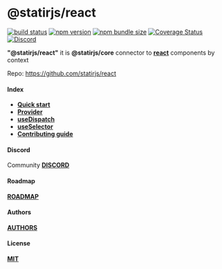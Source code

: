 # @statirjs/react

[![build status](https://travis-ci.com/statirjs/react.svg?branch=dev)](https://travis-ci.com/github/statirjs/react)
[![npm version](https://img.shields.io/npm/v/@statirjs/react)](https://www.npmjs.com/package/@statirjs/react)
[![npm bundle size](https://badgen.net/bundlephobia/minzip/@statirjs/react?label=gzip)](https://bundlephobia.com/result?p=@statirjs/react)
[![Coverage Status](https://coveralls.io/repos/github/statirjs/react/badge.svg?branch=dev&service=github)](https://coveralls.io/github/statirjs/react?branch=dev&service=github)
[![Discord](https://img.shields.io/discord/713451221901508720?label=discord)](https://discord.gg/9kezggD)

**"@statirjs/react"** it is **@statirjs/core** connector to [**react**](https://reactjs.org/) components by context

Repo: https://github.com/statirjs/react

#### Index

- [**Quick start**](/content/react/quick_start.md)
- [**Provider**](/content/react/provider.md)
- [**useDispatch**](/content/react/use_dispatch.md)
- [**useSelector**](/content/react/use_selector.md)
- [**Contributing guide**](/content/react/contributing_guide.md)

#### Discord

Community [**DISCORD**](https://discord.gg/mypB55)

#### Roadmap

[**ROADMAP**](https://github.com/statirjs/react/blob/dev/ROADMAP.md)

#### Authors

[**AUTHORS**](https://github.com/statirjs/react/blob/dev/AUTHORS.md)

#### License

[**MIT**](https://github.com/statirjs/react/blob/dev/LICENSE.md)
